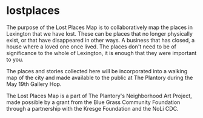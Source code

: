 # lostplaces

The purpose of the Lost Places Map is to collaboratively map the places in Lexington that we have lost. These can be places that no longer physically exist, or that have disappeared in other ways. A business that has closed, a house where a loved one once lived. The places don't need to be of significance to the whole of Lexington, it is enough that they were important to you.

The places and stories collected here will be incorporated into a walking map of the city and made available to the public at The Plantory during the May 19th Gallery Hop.

The Lost Places Map is a part of The Plantory's Neighborhood Art Project, made possible by a grant from the Blue Grass Community Foundation through a partnership with the Kresge Foundation and the NoLi CDC.
